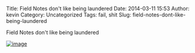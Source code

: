Title: Field Notes don't like being laundered
Date: 2014-03-11 15:53
Author: kevin
Category: Uncategorized
Tags: fail, shit
Slug: field-notes-dont-like-being-laundered

Field Notes don't like being laundered

[![image](/images/2014/03/wpid-wp-1394549450633.jpg "wp-1394549450633.jpg")](/images/2014/03/wpid-wp-1394549450633.jpg)
